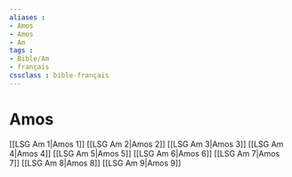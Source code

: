 ```yaml
---
aliases : 
- Amos
- Amos
- Am
tags : 
- Bible/Am
- français
cssclass : bible-français
---
```


# Amos

[[LSG Am 1|Amos 1]]
[[LSG Am 2|Amos 2]]
[[LSG Am 3|Amos 3]]
[[LSG Am 4|Amos 4]]
[[LSG Am 5|Amos 5]]
[[LSG Am 6|Amos 6]]
[[LSG Am 7|Amos 7]]
[[LSG Am 8|Amos 8]]
[[LSG Am 9|Amos 9]]
